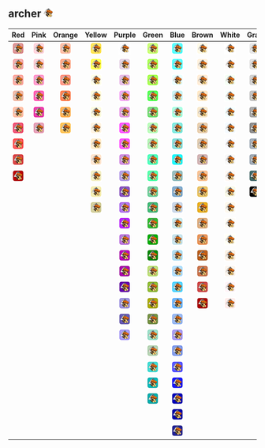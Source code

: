 ## archer ![archer](../../icons/buildings/storage.png)
| Red | Pink | Orange | Yellow | Purple | Green | Blue | Brown | White | Gray |
|:-:|:-:|:-:|:-:|:-:|:-:|:-:|:-:|:-:|:-:|
| ![IndianRed](../../icons/buildings/storage/IndianRed.png) | ![Pink](../../icons/buildings/storage/Pink.png) | ![LightSalmon](../../icons/buildings/storage/LightSalmon.png) | ![Gold](../../icons/buildings/storage/Gold.png) | ![Lavender](../../icons/buildings/storage/Lavender.png) | ![GreenYellow](../../icons/buildings/storage/GreenYellow.png) | ![Aqua](../../icons/buildings/storage/Aqua.png) | ![Cornsilk](../../icons/buildings/storage/Cornsilk.png) | ![White](../../icons/buildings/storage/White.png) | ![Gainsboro](../../icons/buildings/storage/Gainsboro.png) |
| ![LightCoral](../../icons/buildings/storage/LightCoral.png) | ![LightPink](../../icons/buildings/storage/LightPink.png) | ![Coral](../../icons/buildings/storage/Coral.png) | ![Yellow](../../icons/buildings/storage/Yellow.png) | ![Thistle](../../icons/buildings/storage/Thistle.png) | ![Chartreuse](../../icons/buildings/storage/Chartreuse.png) | ![Cyan](../../icons/buildings/storage/Cyan.png) | ![BlanchedAlmond](../../icons/buildings/storage/BlanchedAlmond.png) | ![Snow](../../icons/buildings/storage/Snow.png) | ![LightGray](../../icons/buildings/storage/LightGray.png) |
| ![Salmon](../../icons/buildings/storage/Salmon.png) | ![HotPink](../../icons/buildings/storage/HotPink.png) | ![Tomato](../../icons/buildings/storage/Tomato.png) | ![LightYellow](../../icons/buildings/storage/LightYellow.png) | ![Plum](../../icons/buildings/storage/Plum.png) | ![LawnGreen](../../icons/buildings/storage/LawnGreen.png) | ![LightCyan](../../icons/buildings/storage/LightCyan.png) | ![Bisque](../../icons/buildings/storage/Bisque.png) | ![HoneyDew](../../icons/buildings/storage/HoneyDew.png) | ![Silver](../../icons/buildings/storage/Silver.png) |
| ![DarkSalmon](../../icons/buildings/storage/DarkSalmon.png) | ![DeepPink](../../icons/buildings/storage/DeepPink.png) | ![OrangeRed](../../icons/buildings/storage/OrangeRed.png) | ![LemonChiffon](../../icons/buildings/storage/LemonChiffon.png) | ![Violet](../../icons/buildings/storage/Violet.png) | ![Lime](../../icons/buildings/storage/Lime.png) | ![PaleTurquoise](../../icons/buildings/storage/PaleTurquoise.png) | ![NavajoWhite](../../icons/buildings/storage/NavajoWhite.png) | ![MintCream](../../icons/buildings/storage/MintCream.png) | ![DarkGray](../../icons/buildings/storage/DarkGray.png) |
| ![LightSalmon](../../icons/buildings/storage/LightSalmon.png) | ![MediumVioletRed](../../icons/buildings/storage/MediumVioletRed.png) | ![DarkOrange](../../icons/buildings/storage/DarkOrange.png) | ![LightGoldenrodYellow](../../icons/buildings/storage/LightGoldenrodYellow.png) | ![Orchid](../../icons/buildings/storage/Orchid.png) | ![LimeGreen](../../icons/buildings/storage/LimeGreen.png) | ![Aquamarine](../../icons/buildings/storage/Aquamarine.png) | ![Wheat](../../icons/buildings/storage/Wheat.png) | ![Azure](../../icons/buildings/storage/Azure.png) | ![Gray](../../icons/buildings/storage/Gray.png) |
| ![Crimson](../../icons/buildings/storage/Crimson.png) | ![PaleVioletRed](../../icons/buildings/storage/PaleVioletRed.png) | ![Orange](../../icons/buildings/storage/Orange.png) | ![PapayaWhip](../../icons/buildings/storage/PapayaWhip.png) | ![Fuchsia](../../icons/buildings/storage/Fuchsia.png) | ![PaleGreen](../../icons/buildings/storage/PaleGreen.png) | ![Turquoise](../../icons/buildings/storage/Turquoise.png) | ![BurlyWood](../../icons/buildings/storage/BurlyWood.png) | ![AliceBlue](../../icons/buildings/storage/AliceBlue.png) | ![DimGray](../../icons/buildings/storage/DimGray.png) |
| ![Red](../../icons/buildings/storage/Red.png) | | | ![Moccasin](../../icons/buildings/storage/Moccasin.png) | ![Magenta](../../icons/buildings/storage/Magenta.png) | ![LightGreen](../../icons/buildings/storage/LightGreen.png) | ![MediumTurquoise](../../icons/buildings/storage/MediumTurquoise.png) | ![Tan](../../icons/buildings/storage/Tan.png) | ![GhostWhite](../../icons/buildings/storage/GhostWhite.png) | ![LightSlateGray](../../icons/buildings/storage/LightSlateGray.png) |
| ![FireBrick](../../icons/buildings/storage/FireBrick.png) | | | ![PeachPuff](../../icons/buildings/storage/PeachPuff.png) | ![MediumOrchid](../../icons/buildings/storage/MediumOrchid.png) | ![MediumSpringGreen](../../icons/buildings/storage/MediumSpringGreen.png) | ![DarkTurquoise](../../icons/buildings/storage/DarkTurquoise.png) | ![RosyBrown](../../icons/buildings/storage/RosyBrown.png) | ![WhiteSmoke](../../icons/buildings/storage/WhiteSmoke.png) | ![SlateGray](../../icons/buildings/storage/SlateGray.png) |
| ![DarkRed](../../icons/buildings/storage/DarkRed.png) | | | ![PaleGoldenrod](../../icons/buildings/storage/PaleGoldenrod.png) | ![MediumPurple](../../icons/buildings/storage/MediumPurple.png) | ![SpringGreen](../../icons/buildings/storage/SpringGreen.png) | ![CadetBlue](../../icons/buildings/storage/CadetBlue.png) | ![SandyBrown](../../icons/buildings/storage/SandyBrown.png) | ![SeaShell](../../icons/buildings/storage/SeaShell.png) | ![DarkSlateGray](../../icons/buildings/storage/DarkSlateGray.png) |
| | | | ![Khaki](../../icons/buildings/storage/Khaki.png) | ![RebeccaPurple](../../icons/buildings/storage/RebeccaPurple.png) | ![MediumSeaGreen](../../icons/buildings/storage/MediumSeaGreen.png) | ![SteelBlue](../../icons/buildings/storage/SteelBlue.png) | ![Goldenrod](../../icons/buildings/storage/Goldenrod.png) | ![Beige](../../icons/buildings/storage/Beige.png) | ![Black](../../icons/buildings/storage/Black.png) |
| | | | ![DarkKhaki](../../icons/buildings/storage/DarkKhaki.png) | ![BlueViolet](../../icons/buildings/storage/BlueViolet.png) | ![SeaGreen](../../icons/buildings/storage/SeaGreen.png) | ![LightSteelBlue](../../icons/buildings/storage/LightSteelBlue.png) | ![DarkGoldenrod](../../icons/buildings/storage/DarkGoldenrod.png) | ![OldLace](../../icons/buildings/storage/OldLace.png) | |
| | | | | ![DarkViolet](../../icons/buildings/storage/DarkViolet.png) | ![ForestGreen](../../icons/buildings/storage/ForestGreen.png) | ![PowderBlue](../../icons/buildings/storage/PowderBlue.png) | ![Peru](../../icons/buildings/storage/Peru.png) | ![FloralWhite](../../icons/buildings/storage/FloralWhite.png) | |
| | | | | ![DarkOrchid](../../icons/buildings/storage/DarkOrchid.png) | ![Green](../../icons/buildings/storage/Green.png) | ![LightBlue](../../icons/buildings/storage/LightBlue.png) | ![Chocolate](../../icons/buildings/storage/Chocolate.png) | ![Ivory](../../icons/buildings/storage/Ivory.png) | |
| | | | | ![DarkMagenta](../../icons/buildings/storage/DarkMagenta.png) | ![DarkGreen](../../icons/buildings/storage/DarkGreen.png) | ![SkyBlue](../../icons/buildings/storage/SkyBlue.png) | ![SaddleBrown](../../icons/buildings/storage/SaddleBrown.png) | ![AntiqueWhite](../../icons/buildings/storage/AntiqueWhite.png) | |
| | | | | ![Purple](../../icons/buildings/storage/Purple.png) | ![YellowGreen](../../icons/buildings/storage/YellowGreen.png) | ![LightSkyBlue](../../icons/buildings/storage/LightSkyBlue.png) | ![Sienna](../../icons/buildings/storage/Sienna.png) | ![Linen](../../icons/buildings/storage/Linen.png) | |
| | | | | ![Indigo](../../icons/buildings/storage/Indigo.png) | ![OliveDrab](../../icons/buildings/storage/OliveDrab.png) | ![DeepSkyBlue](../../icons/buildings/storage/DeepSkyBlue.png) | ![Brown](../../icons/buildings/storage/Brown.png) | ![LavenderBlush](../../icons/buildings/storage/LavenderBlush.png) | |
| | | | | ![SlateBlue](../../icons/buildings/storage/SlateBlue.png) | ![Olive](../../icons/buildings/storage/Olive.png) | ![DodgerBlue](../../icons/buildings/storage/DodgerBlue.png) | ![Maroon](../../icons/buildings/storage/Maroon.png) | ![MistyRose](../../icons/buildings/storage/MistyRose.png) | |
| | | | | ![DarkSlateBlue](../../icons/buildings/storage/DarkSlateBlue.png) | ![DarkOliveGreen](../../icons/buildings/storage/DarkOliveGreen.png) | ![CornflowerBlue](../../icons/buildings/storage/CornflowerBlue.png) | | | |
| | | | | ![MediumSlateBlue](../../icons/buildings/storage/MediumSlateBlue.png) | ![MediumAquamarine](../../icons/buildings/storage/MediumAquamarine.png) | ![MediumSlateBlue](../../icons/buildings/storage/MediumSlateBlue.png) | | | |
| | | | | | ![DarkSeaGreen](../../icons/buildings/storage/DarkSeaGreen.png) | ![RoyalBlue](../../icons/buildings/storage/RoyalBlue.png) | | | |
| | | | | | ![LightSeaGreen](../../icons/buildings/storage/LightSeaGreen.png) | ![Blue](../../icons/buildings/storage/Blue.png) | | | |
| | | | | | ![DarkCyan](../../icons/buildings/storage/DarkCyan.png) | ![MediumBlue](../../icons/buildings/storage/MediumBlue.png) | | | |
| | | | | | ![Teal](../../icons/buildings/storage/Teal.png) | ![DarkBlue](../../icons/buildings/storage/DarkBlue.png) | | | |
| | | | | | | ![Navy](../../icons/buildings/storage/Navy.png) | | | |
| | | | | | | ![MidnightBlue](../../icons/buildings/storage/MidnightBlue.png) | | | |